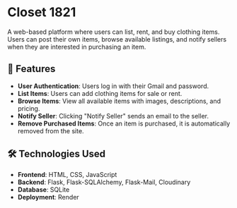 # Closet 1821  
A web-based platform where users can list, rent, and buy clothing items. Users can post their own items, browse available listings, and notify sellers when they are interested in purchasing an item.  

## 🚀 Features  
- **User Authentication**: Users log in with their Gmail and password.  
- **List Items**: Users can add clothing items for sale or rent.  
- **Browse Items**: View all available items with images, descriptions, and pricing.  
- **Notify Seller**: Clicking "Notify Seller" sends an email to the seller.  
- **Remove Purchased Items**: Once an item is purchased, it is automatically removed from the site.  

## 🛠 Technologies Used  
- **Frontend**: HTML, CSS, JavaScript  
- **Backend**: Flask, Flask-SQLAlchemy, Flask-Mail, Cloudinary
- **Database**: SQLite  
- **Deployment**: Render  
